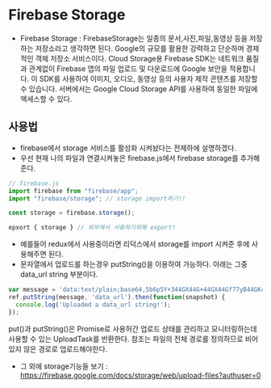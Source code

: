 # Firebase Storage
- Firebase Storage : FirebaseStorage는 일종의 문서,사진,파일,동영상 등을 저장하는 저장소라고 생각하면 된다. Google의 규모를 활용한 강력하고 단순하며 경제적인 객체 저장소 서비스이다. Cloud Storage용 Firebase SDK는 네트워크 품질과 관계없이 Firebase 앱의 파일 업로드 및 다운로드에 Google 보안을 적용합니다. 이 SDK를 사용하여 이미지, 오디오, 동영상 등의 사용자 제작 콘텐츠를 저장할 수 있습니다. 서버에서는 Google Cloud Storage API를 사용하여 동일한 파일에 액세스할 수 있다.


## 사용법
- firebase에서 storage 서비스를 활성화 시켜놨다는 전제하에 설명하겠다.
- 우선 현재 나의 파일과 연결시켜놓은 firebase.js에서 firebase storage를 추가해준다.

```javascript
// firebase.js
import firebase from "firebase/app";
import "firebase/storage"; // storage import하기!!

const storage = firebase.storage();

epxort { storage } // 외부에서 사용하기위해 export!
```

- 예를들어 redux에서 사용중이라면 리덕스에서 storage를 import 시켜준 후에 사용해주면 된다.
- 문자열에서 업로드를 하는경우 putString()을 이용하여 가능하다. 아래는 그중 data_url string 부분이다.
```javascript
var message = 'data:text/plain;base64,5b6p5Y+344GX44G+44GX44Gf77yB44GK44KB44Gn44Go44GG77yB';
ref.putString(message, 'data_url').then(function(snapshot) {
  console.log('Uploaded a data_url string!');
});
```
put()과 putString()은 Promise로 사용허간 업로드 상태를 관리하고 모니터링하는데 사용할 수 있는 UploadTask를 반환한다. 참조는 파일의 전체 경로를 정의하므로 비어 있지 않은 경로로 업로드해야한다.

- 그 외에 storage기능들 보기 : https://firebase.google.com/docs/storage/web/upload-files?authuser=0
